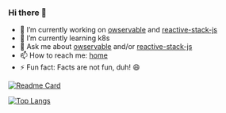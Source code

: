 ### Hi there 👋

- 🔭 I’m currently working on [owservable](https://owservable.github.io/owservable/) and [reactive-stack-js](https://github.com/reactive-stack-js)
- 🌱 I’m currently learning k8s
- 💬 Ask me about [owservable](https://owservable.github.io/owservable/) and/or [reactive-stack-js](https://github.com/reactive-stack-js)
- 📫 How to reach me: [home](http://stojadinovic.net/)
- ⚡ Fun fact: Facts are not fun, duh! 😄

[![Readme Card](https://github-readme-stats.vercel.app/api?username=cope&show_icons=true)](https://github.com/cope)

[![Top Langs](https://github-readme-stats.vercel.app/api/top-langs/?username=cope&langs_count=8)](https://github.com/cope)
